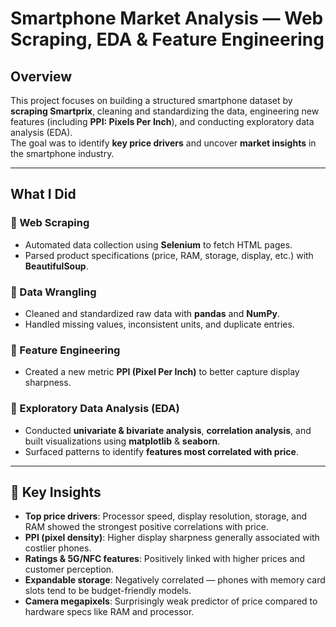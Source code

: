 # Smartphone Market Analysis — Web Scraping, EDA & Feature Engineering

##  Overview
This project focuses on building a structured smartphone dataset by **scraping Smartprix**, cleaning and standardizing the data, engineering new features (including **PPI: Pixels Per Inch**), and conducting exploratory data analysis (EDA).  
The goal was to identify **key price drivers** and uncover **market insights** in the smartphone industry.

---

##  What I Did

### 🔹 Web Scraping
- Automated data collection using **Selenium** to fetch HTML pages.  
- Parsed product specifications (price, RAM, storage, display, etc.) with **BeautifulSoup**.

### 🔹 Data Wrangling
- Cleaned and standardized raw data with **pandas** and **NumPy**.  
- Handled missing values, inconsistent units, and duplicate entries.  

### 🔹 Feature Engineering
- Created a new metric **PPI (Pixel Per Inch)** to better capture display sharpness.  

### 🔹 Exploratory Data Analysis (EDA)
- Conducted **univariate & bivariate analysis**, **correlation analysis**, and built visualizations using **matplotlib** & **seaborn**.  
- Surfaced patterns to identify **features most correlated with price**.

---

## 🔑 Key Insights
- **Top price drivers**: Processor speed, display resolution, storage, and RAM showed the strongest positive correlations with price.  
- **PPI (pixel density)**: Higher display sharpness generally associated with costlier phones.  
- **Ratings & 5G/NFC features**: Positively linked with higher prices and customer perception.  
- **Expandable storage**: Negatively correlated — phones with memory card slots tend to be budget-friendly models.  
- **Camera megapixels**: Surprisingly weak predictor of price compared to hardware specs like RAM and processor.  
